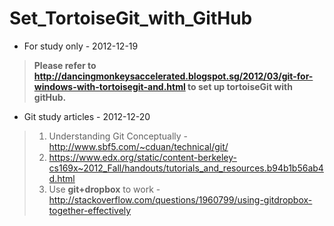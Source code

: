 Set_TortoiseGit_with_GitHub
===========================

+ For study only - 2012-12-19 
> **Please refer to http://dancingmonkeysaccelerated.blogspot.sg/2012/03/git-for-windows-with-tortoisegit-and.html to set up tortoiseGit with gitHub.**

+ Git study articles - 2012-12-20
> 1. Understanding Git Conceptually - http://www.sbf5.com/~cduan/technical/git/
> 2. https://www.edx.org/static/content-berkeley-cs169x~2012_Fall/handouts/tutorials_and_resources.b94b1b56ab4d.html
> 3. Use **git+dropbox** to work - http://stackoverflow.com/questions/1960799/using-gitdropbox-together-effectively
